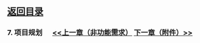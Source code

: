 
## [返回目录](../readme.md)   
### 7. 项目规划 &nbsp;&nbsp;&nbsp;&nbsp; [<<上一章（非功能需求）](./6_NotFunction.md) [下一章（附件）>>](./8_Appendix.md)
